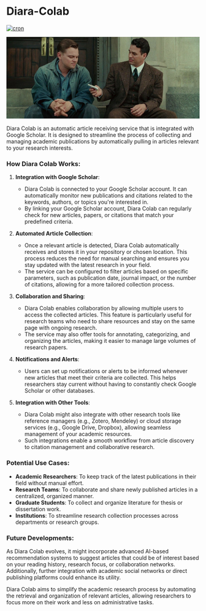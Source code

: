 # Diara-Colab

[![cron](https://github.com/Mehranalam/Diara-Colab/actions/workflows/cron.yml/badge.svg)](https://github.com/Mehranalam/Diara-Colab/actions/workflows/cron.yml)

![pic](PIC.jpg)

Diara Colab is an automatic article receiving service that is integrated with Google Scholar. It is designed to streamline the process of collecting and managing academic publications by automatically pulling in articles relevant to your research interests.

### How Diara Colab Works:

1. **Integration with Google Scholar**: 
   - Diara Colab is connected to your Google Scholar account. It can automatically monitor new publications and citations related to the keywords, authors, or topics you're interested in.
   - By linking your Google Scholar account, Diara Colab can regularly check for new articles, papers, or citations that match your predefined criteria.

2. **Automated Article Collection**:
   - Once a relevant article is detected, Diara Colab automatically receives and stores it in your repository or chosen location. This process reduces the need for manual searching and ensures you stay updated with the latest research in your field.
   - The service can be configured to filter articles based on specific parameters, such as publication date, journal impact, or the number of citations, allowing for a more tailored collection process.

3. **Collaboration and Sharing**:
   - Diara Colab enables collaboration by allowing multiple users to access the collected articles. This feature is particularly useful for research teams who need to share resources and stay on the same page with ongoing research.
   - The service may also offer tools for annotating, categorizing, and organizing the articles, making it easier to manage large volumes of research papers.

4. **Notifications and Alerts**:
   - Users can set up notifications or alerts to be informed whenever new articles that meet their criteria are collected. This helps researchers stay current without having to constantly check Google Scholar or other databases.

5. **Integration with Other Tools**:
   - Diara Colab might also integrate with other research tools like reference managers (e.g., Zotero, Mendeley) or cloud storage services (e.g., Google Drive, Dropbox), allowing seamless management of your academic resources.
   - Such integrations enable a smooth workflow from article discovery to citation management and collaborative research.

### Potential Use Cases:

- **Academic Researchers**: To keep track of the latest publications in their field without manual effort.
- **Research Teams**: To collaborate and share newly published articles in a centralized, organized manner.
- **Graduate Students**: To collect and organize literature for thesis or dissertation work.
- **Institutions**: To streamline research collection processes across departments or research groups.

### Future Developments:

As Diara Colab evolves, it might incorporate advanced AI-based recommendation systems to suggest articles that could be of interest based on your reading history, research focus, or collaboration networks. Additionally, further integration with academic social networks or direct publishing platforms could enhance its utility.

Diara Colab aims to simplify the academic research process by automating the retrieval and organization of relevant articles, allowing researchers to focus more on their work and less on administrative tasks.
